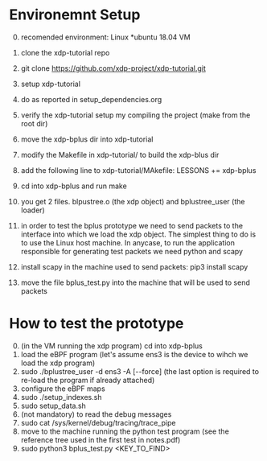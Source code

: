 # Environemnt Setup
0. recomended environment: Linux \*ubuntu 18.04 VM 

1. clone the xdp-tutorial repo
 1. git clone https://github.com/xdp-project/xdp-tutorial.git

2. setup xdp-tutorial
 1. do as reported  in setup_dependencies.org

3. verify the xdp-tutorial setup my compiling the project (make from the root dir)

4. move the xdp-bplus dir into xdp-tutorial

5. modify the Makefile in xdp-tutorial/ to build the xdp-blus dir
 1. add the following line to xdp-tutorial/MAkefile: 
		LESSONS += xdp-bplus
 2. cd into xdp-bplus and run make
 3. you get 2 files. blpustree.o (the xdp object) and bplustree_user (the loader)

6. in order to test the bplus prototype we need to send packets to the interface into which we load the xdp object. The simplest thing to do is to use the Linux host machine. In anycase, to run the application responsible for generating test packets we need python and scapy
 1. install scapy in the machine used to send packets: pip3 install scapy
 2. move the file bplus_test.py into the machine that will be used to send packets

# How to test the prototype

0. (in the VM running the xdp program) cd into xdp-bplus
1. load the eBPF program (let's assume ens3 is the device to wihch we load the xdp program)
 1.  sudo ./bplustree_user -d ens3 -A [--force] (the last option is required to re-load the program if already attached)
2. configure the eBPF maps 
 1. sudo ./setup_indexes.sh
 2. sudo setup_data.sh
3. (not mandatory) to read the debug messages
 1. sudo cat /sys/kernel/debug/tracing/trace_pipe
4. move to the machine running the python test program (see the reference tree used in the first test in notes.pdf)
 1. sudo python3 bplus_test.py <KEY_TO_FIND>
